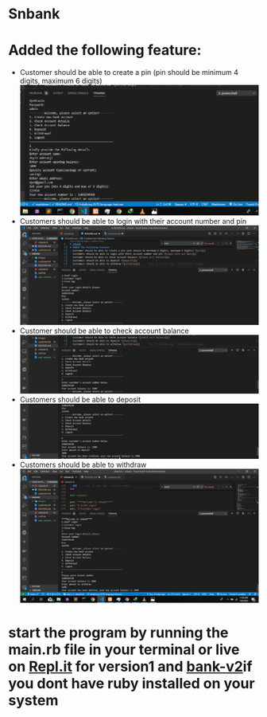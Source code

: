 # Snbank
# Added the following feature:
- Customer should be able to create a pin (pin should be minimum 4 digits, maximum 6 digits) ![pin](https://github.com/dyn4casie/snbank/blob/bank-v2/images/Screenshot%20(378).png)
- Customers should be able to login with their account number and pin ![login with acc $pin](https://github.com/dyn4casie/snbank/blob/bank-v2/images/Screenshot%20(379).png)
- Customer should be able to check account balance ![check acct balance](https://github.com/dyn4casie/snbank/blob/bank-v2/images/Screenshot%20(380).png)
- Customers should be able to deposit ![deposit](https://github.com/dyn4casie/snbank/blob/bank-v2/images/Screenshot%20(381).png)
- Customers should be able to withdraw ![withdraw](https://github.com/dyn4casie/snbank/blob/bank-v2/images/Screenshot%20(383).png)
# 
# start the program by running the main.rb file in your terminal or live on [Repl.it](https://repl.it/repls/HeartfeltLeanData) for version1 and [bank-v2](https://repl.it/@dyn4casie/snbank-v2)if you dont have ruby installed on your system